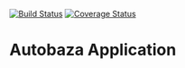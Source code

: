 [![Build Status](https://travis-ci.org/brest-java-course-summer-2019/sviatlana_charnavokaya.svg?branch=master)](https://travis-ci.org/brest-java-course-summer-2019/sviatlana_charnavokaya)
[![Coverage Status](https://coveralls.io/repos/github/brest-java-course-summer-2019/sviatlana_charnavokaya/badge.svg?branch=master)](https://coveralls.io/github/brest-java-course-summer-2019/sviatlana_charnavokaya?branch=master)
# Autobaza Application